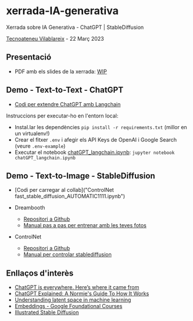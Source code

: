 # xerrada-IA-generativa
Xerrada sobre IA Generativa - ChatGPT | StableDiffusion

[Tecnoateneu Vilablareix](https://www.tecnoateneu.cat/) - 22 Març 2023

## Presentació

* PDF amb els slides de la xerrada: [WIP]()

## Demo - Text-to-Text - ChatGPT

* [Codi per extendre ChatGPT amb Langchain](chatGPT_langchain.ipynb)

Instruccions per executar-ho en l'entorn local:

* Instal.lar les dependències `pip install -r requirements.txt` (millor en un virtualenv!)
* Crear el fitxer `.env` i afegir els API Keys de OpenAI i Google Search (veure `.env-example`)
* Executar el notebook [chatGPT_langchain.ipynb](chatGPT_langchain.ipynb): `jupyter notebook chatGPT_langchain.ipynb`

## Demo - Text-to-Image - StableDiffusion

* [Codi per carregar al collab]("ControlNet fast_stable_diffusion_AUTOMATIC1111.ipynb")

* Dreambooth
  * [Repositori a Github](https://github.com/TheLastBen/fast-stable-diffusion)
  * [Manual pas a pas per entrenar amb les teves fotos](https://github.com/Excalibro1/fast-stable-diffusionwik/wiki/fast-stable-diffusion-wiki)
* ControlNet
  * [Repositori a Github](https://github.com/camenduru/controlnet-colab)
  * [Manual per controlar stablediffusion](https://stable-diffusion-art.com/controlnet/)

## Enllaços d'interès

* [ChatGPT is everywhere. Here’s where it came from](https://www.technologyreview.com/2023/02/08/1068068/chatgpt-is-everywhere-heres-where-it-came-from/)
* [ChatGPT Explained: A Normie's Guide To How It Works](https://www.jonstokes.com/p/chatgpt-explained-a-guide-for-normies)
* [Understanding latent space in machine learning](https://towardsdatascience.com/understanding-latent-space-in-machine-learning-de5a7c687d8d)
* [Embeddings - Google Foundational Courses](https://developers.google.com/machine-learning/crash-course/embeddings/video-lecture)
* [Illustrated Stable Diffusion](https://jalammar.github.io/illustrated-stable-diffusion/)
